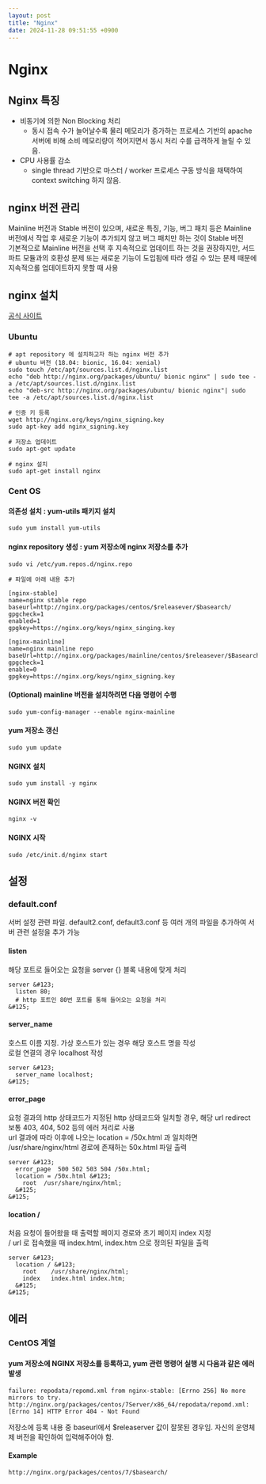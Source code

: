 ```yaml
---
layout: post
title: "Nginx"
date: 2024-11-28 09:51:55 +0900
---
```

# Nginx

## Nginx 특징

- 비동기에 의한 Non Blocking 처리
  - 동시 접속 수가 늘어날수록 물리 메모리가 증가하는 프로세스 기반의 apache 서버에 비해 소비 메모리량이 적어지면서 동시 처리 수를 급격하게 늘릴 수 있음.
- CPU 사용률 감소
  - single thread 기반으로 마스터 / worker 프로세스 구동 방식을 채택하여 context switching 하지 않음.

## nginx 버전 관리
Mainline 버전과 Stable 버전이 있으며, 새로운 특징, 기능, 버그 패치 등은 Mainline 버전에서 작업 후
새로운 기능이 추가되지 않고 버그 패치만 하는 것이 Stable 버전  
기본적으로 Mainline 버전을 선택 후 지속적으로 업데이트 하는 것을 권장하지만, 서드파트 모듈과의 호환성 문제
또는 새로운 기능이 도입됨에 따라 생길 수 있는 문제 때문에 지속적으롤 업데이트하지 못할 때 사용

## nginx 설치

[공식 사이트](https://www.nginx.com/resources/wiki/start/topics/tutorials/install/)

### Ubuntu

```angular2html
# apt repository 에 설치하고자 하는 nginx 버전 추가
# ubuntu 버전 (18.04: bionic, 16.04: xenial)
sudo touch /etc/apt/sources.list.d/nginx.list
echo "deb http://nginx.org/packages/ubuntu/ bionic nginx" | sudo tee -a /etc/apt/sources.list.d/nginx.list
echo "deb-src http://nginx.org/packages/ubuntu/ bionic nginx"| sudo tee -a /etc/apt/sources.list.d/nginx.list

# 인증 키 등록
wget http://nginx.org/keys/nginx_signing.key
sudo apt-key add nginx_signing.key

# 저장소 업데이트
sudo apt-get update

# nginx 설치
sudo apt-get install nginx
```

### Cent OS

#### 의존성 설치 : yum-utils 패키지 설치
```angular2html
sudo yum install yum-utils
```

#### nginx repository 생성 : yum 저장소에 nginx 저장소를 추가
```angular2html
sudo vi /etc/yum.repos.d/nginx.repo
```

```angular2html
# 파일에 아래 내용 추가

[nginx-stable]
name=nginx stable repo
baseurl=http://nginx.org/packages/centos/$releasever/$basearch/
gpgcheck=1
enabled=1
gpgkey=https://nginx.org/keys/nginx_singing.key

[nginx-mainline]
name=nginx mainline repo
baseUrl=http://nginx.org/packages/mainline/centos/$releasever/$Basearch/
gpgcheck=1
enable=0
gpgkey=https://nginx.org/keys/nginx_signing.key
```

#### (Optional) mainline 버전을 설치하려면 다음 명령어 수행
```angular2html
sudo yum-config-manager --enable nginx-mainline
```

#### yum 저장소 갱신
```angular2html
sudo yum update
```

#### NGINX 설치
```angular2html
sudo yum install -y nginx
```

#### NGINX 버전 확인
```angular2html
nginx -v
```

#### NGINX 시작
```angular2html
sudo /etc/init.d/nginx start
```

## 설정

### default.conf
서버 설정 관련 파일. default2.conf, default3.conf 등 여러 개의 파일을 추가하여
서버 관련 설정을 추가 가능

#### listen
해당 포트로 들어오는 요청을 server {} 블록 내용에 맞게 처리
```angular2html
server &#123;
  listen 80;
  # http 포트인 80번 포트를 통해 들어오는 요청을 처리
&#125;
```
#### server_name
호스트 이름 지정. 가상 호스트가 있는 경우 해당 호스트 명을 작성  
로컬 연결의 경우 localhost 작성
```angular2html
server &#123;
  server_name localhost;
&#125;
```
#### error_page
요청 결과의 http 상태코드가 지정된 http 상태코드와 일치할 경우, 해당 url redirect  
보통 403, 404, 502 등의 에러 처리로 사용  
url 결과에 따라 이후에 나오는 location = /50x.html 과 일치하면 /usr/share/nginx/html 
경로에 존재하는 50x.html 파일 출력
```angular2html
server &#123;
  error_page  500 502 503 504 /50x.html;
  location = /50x.html &#123;
    root  /usr/share/nginx/html;
  &#125;
&#125;
```

#### location /
처음 요청이 들어왔을 때 출력할 페이지 경로와 초기 페이지 index 지정  
/ url 로 접속했을 때 index.html, index.htm 으로 정의된 파일을 출력
```angular2html
server &#123;
  location / &#123;
    root    /usr/share/nginx/html;
    index   index.html index.htm;
  &#125;
&#125;
```

## 에러

### CentOS 계열
#### yum 저장소에 NGINX 저장소를 등록하고, yum 관련 명령어 실행 시 다음과 같은 에러 발생
```angular2html
failure: repodata/repomd.xml from nginx-stable: [Errno 256] No more mirrors to try.
http://nginx.org/packages/centos/7Server/x86_64/repodata/repomd.xml: [Errno 14] HTTP Error 404 - Not Found
```
저장소에 등록 내용 중 baseurl에서 $releaserver 값이 잘못된 경우임. 자신의 운영체제 버전을 확인하여 입력해주어야 함.
#### Example
```angular2html
http://nginx.org/packages/centos/7/$basearch/
```